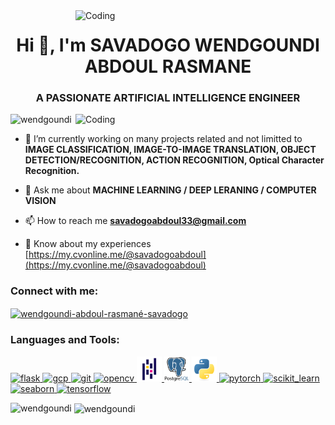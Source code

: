 <img align="right" alt="Coding" width="400" src="https://shared.ontariotechu.ca/shared/faculty/feas/engineering-outreach/ai-web-banner.png" />
<h1 align="center">Hi 👋, I'm SAVADOGO WENDGOUNDI ABDOUL RASMANE</h1>
<h3 align="center">A PASSIONATE ARTIFICIAL INTELLIGENCE ENGINEER</h3>
<img align="right" alt="Coding" width="400" src="https://raw.githubusercontent.com/taldatech/ee046746-computer-vision/master/assets/tut_track_anim.gif" />

<p align="left"> <img src="https://komarev.com/ghpvc/?username=wendgoundi&label=Profile%20views&color=0e75b6&style=flat" alt="wendgoundi" /> </p>

- 🔭 I’m currently working on many projects related and not limitted to **IMAGE CLASSIFICATION, IMAGE-TO-IMAGE TRANSLATION, OBJECT DETECTION/RECOGNITION, ACTION RECOGNITION, Optical Character Recognition.**

- 💬 Ask me about **MACHINE LEARNING / DEEP LERANING / COMPUTER VISION**

- 📫 How to reach me **savadogoabdoul33@gmail.com**

- 📄 Know about my experiences [https://my.cvonline.me/@savadogoabdoul](https://my.cvonline.me/@savadogoabdoul)

<h3 align="left">Connect with me:</h3>
<p align="left">
<a href="https://linkedin.com/in/wendgoundi-abdoul-rasmané-savadogo" target="blank"><img align="center" src="https://raw.githubusercontent.com/rahuldkjain/github-profile-readme-generator/master/src/images/icons/Social/linked-in-alt.svg" alt="wendgoundi-abdoul-rasmané-savadogo" height="30" width="40" /></a>
</p>

<h3 align="left">Languages and Tools:</h3>
<p align="left"> <a href="https://flask.palletsprojects.com/" target="_blank" rel="noreferrer"> <img src="https://www.vectorlogo.zone/logos/pocoo_flask/pocoo_flask-icon.svg" alt="flask" width="40" height="40"/> </a> <a href="https://cloud.google.com" target="_blank" rel="noreferrer"> <img src="https://www.vectorlogo.zone/logos/google_cloud/google_cloud-icon.svg" alt="gcp" width="40" height="40"/> </a> <a href="https://git-scm.com/" target="_blank" rel="noreferrer"> <img src="https://www.vectorlogo.zone/logos/git-scm/git-scm-icon.svg" alt="git" width="40" height="40"/> </a> <a href="https://opencv.org/" target="_blank" rel="noreferrer"> <img src="https://www.vectorlogo.zone/logos/opencv/opencv-icon.svg" alt="opencv" width="40" height="40"/> </a> <a href="https://pandas.pydata.org/" target="_blank" rel="noreferrer"> <img src="https://raw.githubusercontent.com/devicons/devicon/2ae2a900d2f041da66e950e4d48052658d850630/icons/pandas/pandas-original.svg" alt="pandas" width="40" height="40"/> </a> <a href="https://www.postgresql.org" target="_blank" rel="noreferrer"> <img src="https://raw.githubusercontent.com/devicons/devicon/master/icons/postgresql/postgresql-original-wordmark.svg" alt="postgresql" width="40" height="40"/> </a> <a href="https://www.python.org" target="_blank" rel="noreferrer"> <img src="https://raw.githubusercontent.com/devicons/devicon/master/icons/python/python-original.svg" alt="python" width="40" height="40"/> </a> <a href="https://pytorch.org/" target="_blank" rel="noreferrer"> <img src="https://www.vectorlogo.zone/logos/pytorch/pytorch-icon.svg" alt="pytorch" width="40" height="40"/> </a> <a href="https://scikit-learn.org/" target="_blank" rel="noreferrer"> <img src="https://upload.wikimedia.org/wikipedia/commons/0/05/Scikit_learn_logo_small.svg" alt="scikit_learn" width="40" height="40"/> </a> <a href="https://seaborn.pydata.org/" target="_blank" rel="noreferrer"> <img src="https://seaborn.pydata.org/_images/logo-mark-lightbg.svg" alt="seaborn" width="40" height="40"/> </a> <a href="https://www.tensorflow.org" target="_blank" rel="noreferrer"> <img src="https://www.vectorlogo.zone/logos/tensorflow/tensorflow-icon.svg" alt="tensorflow" width="40" height="40"/> </a> </p>

<p><img align="left" src="https://github-readme-stats.vercel.app/api/top-langs?username=wendgoundi&show_icons=true&locale=en&layout=compact" alt="wendgoundi" /></p>

<p>&nbsp;<img align="center" src="https://github-readme-stats.vercel.app/api?username=wendgoundi&show_icons=true&locale=en" alt="wendgoundi" /></p>
